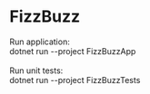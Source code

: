 # FizzBuzz

Run application: \
dotnet run --project FizzBuzzApp \
\
Run unit tests: \
dotnet run --project FizzBuzzTests
